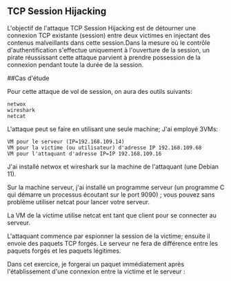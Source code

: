 ## TCP Session Hijacking

L'objectif de l'attaque TCP Session Hijacking est de détourner une connexion TCP existante (session) entre deux victimes en injectant des contenus malveillants dans cette session.Dans la mesure où le contrôle d'authentification s'effectue uniquement à l'ouverture de la session, un pirate réussissant cette attaque parvient à prendre possession de la connexion pendant toute la durée de la session.

##Cas d'étude

 Pour cette attaque de vol de session, on aura des outils suivants:

    netwox
    wireshark
    netcat

L'attaque peut se faire en utilisant une seule machine; J'ai employé 3VMs:

    VM pour le serveur (IP=192.168.109.14)
    VM pour la victime (ou utilisateur) d'adresse IP 192.168.109.68
    VM pour l'attaquant d'adresse IP=IP 192.168.109.16

J'ai installé netwox et wireshark sur la machine de l'attaquant (une Debian 11).

Sur la machine serveur, j'ai installé un programme serveur (un programme C qui démarre un processus écoutant sur le port 9090) ; vous pouvez sans problème utiliser netcat pour lancer votre serveur.

La VM de la victime utilise netcat ent tant que client pour se connecter au serveur. 

L'attaquant commence par espionner la session de la victime; ensuite il envoie des paquets TCP forgés. Le serveur ne fera de différence entre les paquets forgés et les paquets légitimes.

Dans cet exercice, je forgerai un paquet immédiatement après l'établissement d'une connexion entre la victime et le serveur : 

